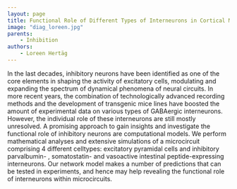 ```yaml
---
layout: page
title: Functional Role of Different Types of Interneurons in Cortical Microcircuits
image: "diag_loreen.jpg"
parents:
    - Inhibition
authors:
    - Loreen Hertäg
---
```

In  the  last  decades,  inhibitory  neurons  have  been  identified  as  one  of  the  core  elements  in  shaping  the  activity  of  excitatory  cells,  modulating  and  expanding  the  spectrum  of  dynamical  phenomena  of  neural  circuits.  In  more  recent  years,  the  combination  of  technologically  advanced  recording  methods  and  the  development  of  transgenic  mice  lines  have  boosted  the  amount  of  experimental  data  on  various  types  of  GABAergic  interneurons.  However,  the  individual  role  of  these  interneurons  are  still  mostly  unresolved.
A  promising  approach  to  gain  insights  and  investigate  the  functional  role  of  inhibitory  neurons  are  computational  models.  We  perform  mathematical  analyses  and  extensive  simulations  of  a  microcircuit  comprising  4  different  celltypes:  excitatory  pyramidal  cells  and  inhibitory  parvalbumin-  ,  somatostatin-    and  vasoactive  intestinal  peptide-expressing  interneurons.  Our  network  model  makes  a  number  of  predictions  that  can  be  tested  in  experiments,  and  hence  may  help  revealing  the  functional  role  of  interneurons  within  microcircuits. 

